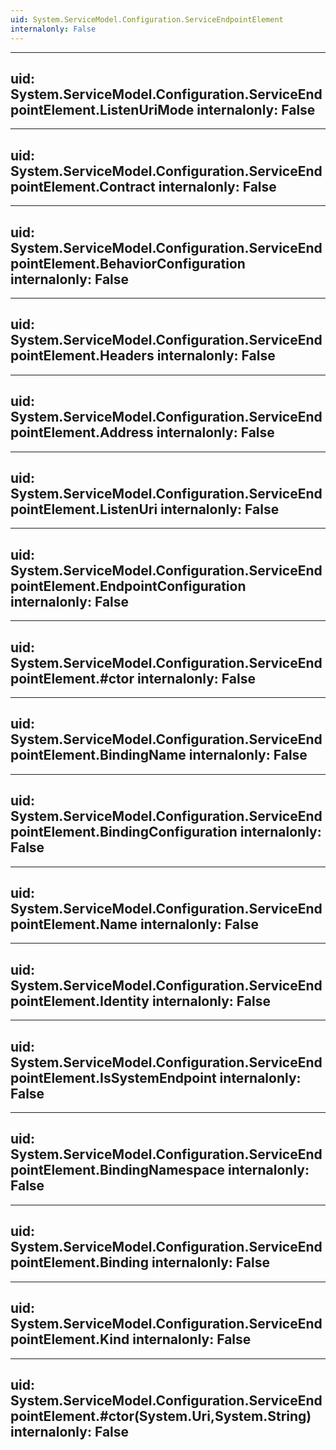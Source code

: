 ```yaml
---
uid: System.ServiceModel.Configuration.ServiceEndpointElement
internalonly: False
---
```


---
uid: System.ServiceModel.Configuration.ServiceEndpointElement.ListenUriMode
internalonly: False
---

---
uid: System.ServiceModel.Configuration.ServiceEndpointElement.Contract
internalonly: False
---

---
uid: System.ServiceModel.Configuration.ServiceEndpointElement.BehaviorConfiguration
internalonly: False
---

---
uid: System.ServiceModel.Configuration.ServiceEndpointElement.Headers
internalonly: False
---

---
uid: System.ServiceModel.Configuration.ServiceEndpointElement.Address
internalonly: False
---

---
uid: System.ServiceModel.Configuration.ServiceEndpointElement.ListenUri
internalonly: False
---

---
uid: System.ServiceModel.Configuration.ServiceEndpointElement.EndpointConfiguration
internalonly: False
---

---
uid: System.ServiceModel.Configuration.ServiceEndpointElement.#ctor
internalonly: False
---

---
uid: System.ServiceModel.Configuration.ServiceEndpointElement.BindingName
internalonly: False
---

---
uid: System.ServiceModel.Configuration.ServiceEndpointElement.BindingConfiguration
internalonly: False
---

---
uid: System.ServiceModel.Configuration.ServiceEndpointElement.Name
internalonly: False
---

---
uid: System.ServiceModel.Configuration.ServiceEndpointElement.Identity
internalonly: False
---

---
uid: System.ServiceModel.Configuration.ServiceEndpointElement.IsSystemEndpoint
internalonly: False
---

---
uid: System.ServiceModel.Configuration.ServiceEndpointElement.BindingNamespace
internalonly: False
---

---
uid: System.ServiceModel.Configuration.ServiceEndpointElement.Binding
internalonly: False
---

---
uid: System.ServiceModel.Configuration.ServiceEndpointElement.Kind
internalonly: False
---

---
uid: System.ServiceModel.Configuration.ServiceEndpointElement.#ctor(System.Uri,System.String)
internalonly: False
---
